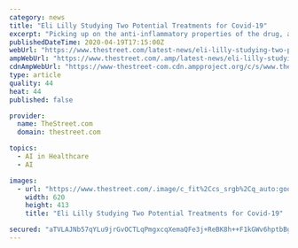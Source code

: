 ```yaml
---
category: news
title: "Eli Lilly Studying Two Potential Treatments for Covid-19"
excerpt: "Picking up on the anti-inflammatory properties of the drug, a British company called BenevolentAI used artificial intelligence to find that baricitinib might help in ... What types of patients do you suspect would most benefit from this type of anti-inflammatory therapy? Jonsson: The National Institute of Allergy and Infectious Diseases ..."
publishedDateTime: 2020-04-19T17:15:00Z
webUrl: "https://www.thestreet.com/latest-news/eli-lilly-studying-two-potential-treatments-for-covid-19"
ampWebUrl: "https://www.thestreet.com/.amp/latest-news/eli-lilly-studying-two-potential-treatments-for-covid-19"
cdnAmpWebUrl: "https://www-thestreet-com.cdn.ampproject.org/c/s/www.thestreet.com/.amp/latest-news/eli-lilly-studying-two-potential-treatments-for-covid-19"
type: article
quality: 44
heat: 44
published: false

provider:
  name: TheStreet.com
  domain: thestreet.com

topics:
  - AI in Healthcare
  - AI

images:
  - url: "https://www.thestreet.com/.image/c_fit%2Ccs_srgb%2Cq_auto:good%2Cw_620/MTY4NjUwNDYzNjMyODI4MzEx/eli-lilly-begins-to-lift.png"
    width: 620
    height: 413
    title: "Eli Lilly Studying Two Potential Treatments for Covid-19"

secured: "aTVLAJNb57qYLu9jrGvOCTLqPmgxcqXemaQFe3j+ReBK8h++F1kGWv6hptbBgYp/p+4Rd4JrXrbQGDpQBLS1eSlomc63F8XgYd52HS6EtyWAxlhwOrExb8j7zev5HR5cyLIfhvsXZFq7ajm/WQ8OsqOUXd98Zr3SOlblRTTITs5KrVBhaxApVxahLbiCZiuwuKsKO7pqAC+smk3KGbeFPMx9Ih5IqXI7e02LYDBxnlnWfSyocut4CISh92zLv0PXvHB6K75ReRmF3WaXewrijqA5hr65PpG2AZ/02E9GkgzT7IOEfG/LsHIVBmubYMQWWV7B9E9k0PrWtkBzg5QKiwhCodI3UusOAzXmZD9kODu8VKLcbW7sXZ7rxHCDY3tkGsMJoqbwj2jpZVBrKc/Z/yA8qnbS0vcc97PvQw16FS4Ol2hZHUDY2feyqhAz8mCXVryM8NsA7hZu5rsFWmoQNAi4uD0l+hrePbaxd0yVn60=;g+oxU0MH+r3l3eVdKACUhQ=="
---
```



